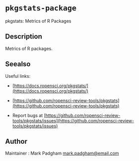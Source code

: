 # `pkgstats-package`

pkgstats: Metrics of R Packages


## Description

Metrics of R packages.


## Seealso

Useful links:
   

*   [https://docs.ropensci.org/pkgstats/](https://docs.ropensci.org/pkgstats/)   

*   [https://github.com/ropensci-review-tools/pkgstats](https://github.com/ropensci-review-tools/pkgstats)   

*  Report bugs at [https://github.com/ropensci-review-tools/pkgstats/issues](https://github.com/ropensci-review-tools/pkgstats/issues)


## Author

Maintainer : Mark Padgham mark.padgham@email.com


